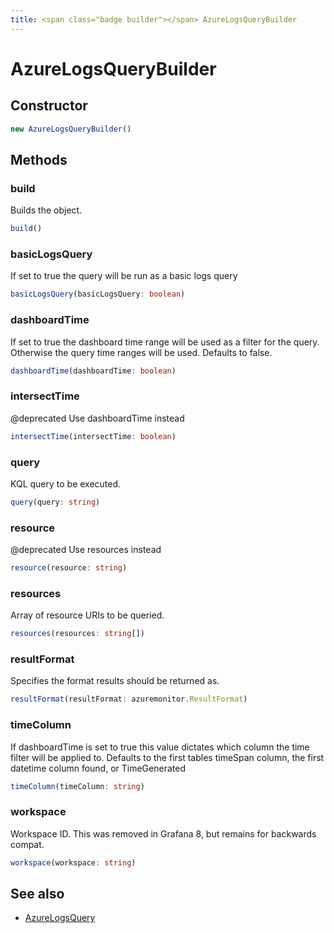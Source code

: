 ```yaml
---
title: <span class="badge builder"></span> AzureLogsQueryBuilder
---
```

# <span class="badge builder"></span> AzureLogsQueryBuilder

## Constructor

```typescript
new AzureLogsQueryBuilder()
```
## Methods

### <span class="badge object-method"></span> build

Builds the object.

```typescript
build()
```

### <span class="badge object-method"></span> basicLogsQuery

If set to true the query will be run as a basic logs query

```typescript
basicLogsQuery(basicLogsQuery: boolean)
```

### <span class="badge object-method"></span> dashboardTime

If set to true the dashboard time range will be used as a filter for the query. Otherwise the query time ranges will be used. Defaults to false.

```typescript
dashboardTime(dashboardTime: boolean)
```

### <span class="badge object-method"></span> intersectTime

@deprecated Use dashboardTime instead

```typescript
intersectTime(intersectTime: boolean)
```

### <span class="badge object-method"></span> query

KQL query to be executed.

```typescript
query(query: string)
```

### <span class="badge object-method"></span> resource

@deprecated Use resources instead

```typescript
resource(resource: string)
```

### <span class="badge object-method"></span> resources

Array of resource URIs to be queried.

```typescript
resources(resources: string[])
```

### <span class="badge object-method"></span> resultFormat

Specifies the format results should be returned as.

```typescript
resultFormat(resultFormat: azuremonitor.ResultFormat)
```

### <span class="badge object-method"></span> timeColumn

If dashboardTime is set to true this value dictates which column the time filter will be applied to. Defaults to the first tables timeSpan column, the first datetime column found, or TimeGenerated

```typescript
timeColumn(timeColumn: string)
```

### <span class="badge object-method"></span> workspace

Workspace ID. This was removed in Grafana 8, but remains for backwards compat.

```typescript
workspace(workspace: string)
```

## See also

 * <span class="badge object-type-interface"></span> [AzureLogsQuery](./object-AzureLogsQuery.md)
